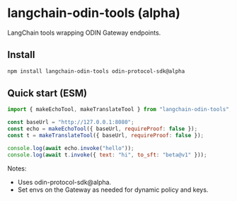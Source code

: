 # langchain-odin-tools (alpha)

LangChain tools wrapping ODIN Gateway endpoints.

## Install
```bash
npm install langchain-odin-tools odin-protocol-sdk@alpha
```

## Quick start (ESM)
```js
import { makeEchoTool, makeTranslateTool } from "langchain-odin-tools";

const baseUrl = "http://127.0.0.1:8080";
const echo = makeEchoTool({ baseUrl, requireProof: false });
const t = makeTranslateTool({ baseUrl, requireProof: false });

console.log(await echo.invoke("hello"));
console.log(await t.invoke({ text: "hi", to_sft: "beta@v1" }));
```

Notes:
- Uses odin-protocol-sdk@alpha.
- Set envs on the Gateway as needed for dynamic policy and keys.
